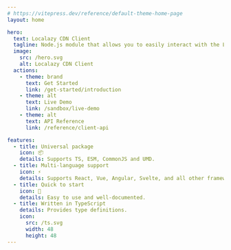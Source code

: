 ```yaml
---
# https://vitepress.dev/reference/default-theme-home-page
layout: home

hero:
  text: Localazy CDN Client
  tagline: Node.js module that allows you to easily interact with the Localazy CDN
  image:
    src: /hero.svg
    alt: Localazy CDN Client
  actions:
    - theme: brand
      text: Get Started
      link: /get-started/introduction
    - theme: alt
      text: Live Demo
      link: /sandbox/live-demo
    - theme: alt
      text: API Reference
      link: /reference/client-api

features:
  - title: Universal package
    icon: 📦
    details: Supports TS, ESM, CommonJS and UMD.
  - title: Multi-language support
    icon: ⚡️
    details: Supports React, Vue, Angular, Svelte, and all other frameworks.
  - title: Quick to start
    icon: 🚀
    details: Easy to use and well-documented.
  - title: Written in TypeScript
    details: Provides type definitions.
    icon:
      src: /ts.svg
      width: 48
      height: 48
---
```

